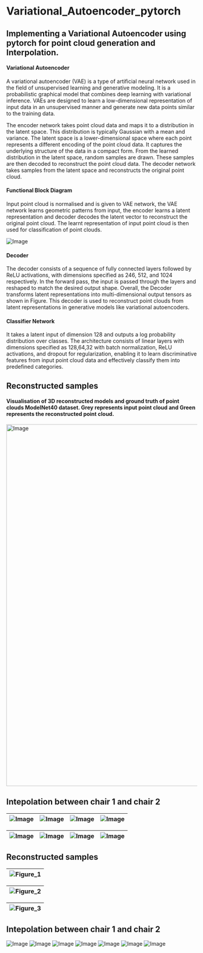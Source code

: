 # Variational_Autoencoder_pytorch

## Implementing a Variational Autoencoder using pytorch for point cloud generation and Interpolation.

#### Variational Autoencoder

A variational autoencoder (VAE) is a type of artificial neural network used in the field of unsupervised learning and generative modeling. It is a probabilistic graphical model that combines deep learning with variational inference. VAEs are designed to learn a low-dimensional representation of input data in an unsupervised manner and generate new data points similar to the training data.

The encoder network takes point cloud data and maps it to a distribution in the latent space. This distribution is typically Gaussian with a mean and variance. The latent space is a lower-dimensional space where each point represents a different encoding of the point cloud data. It captures the underlying structure of the data in a compact form. From the learned distribution in the latent space, random samples are drawn. These samples are then decoded to reconstruct the point cloud data. The decoder network takes samples from the latent space and reconstructs the original point cloud.

#### Functional Block Diagram

Input point cloud is normalised and is given to VAE network, the VAE network learns geometric patterns from input, the encoder learns a latent representation and decoder decodes the latent vector to reconstruct the original point cloud. The learnt representation of input point cloud is then used for classification of point clouds.

![Image](https://github.com/user-attachments/assets/d44b8669-e022-46af-9efa-3e089f297aed)

#### Decoder

The decoder consists of a sequence of fully connected layers followed by ReLU activations, with dimensions specified as 246, 512, and 1024 respectively. In the forward pass, the input is passed through the layers and reshaped to match the desired output shape. Overall, the Decoder transforms latent representations into multi-dimensional output tensors as shown in Figure. This decoder is used to reconstruct point clouds from latent representations in generative models like variational autoencoders.

#### Classifier Network

It takes a latent input of dimension 128 and outputs a log probability distribution over classes. The architecture consists of linear layers with dimensions specified as 128,64,32 with batch normalization, ReLU activations, and dropout for regularization, enabling it to learn discriminative features from input point cloud data and effectively classify them into predefined categories.

## Reconstructed samples

#### Visualisation of 3D reconstructed models and ground truth of point clouds ModelNet40 dataset. Grey represents input point cloud and Green represents the reconstructed point cloud.
<img width="956" alt="Image" src="https://github.com/user-attachments/assets/6638b0db-d846-4313-b304-2103fde28b01" />


## Intepolation between chair 1 and chair 2

| ![Image](https://github.com/user-attachments/assets/ea7c6d34-9daf-44ad-a68b-55afe45e2e9d) | ![Image](https://github.com/user-attachments/assets/e0dee3f3-149d-42a7-bbe1-a906455b9524) |  ![Image](https://github.com/user-attachments/assets/6e0e5be4-572a-43d3-ad35-240f73381ade) |  ![Image](https://github.com/user-attachments/assets/4e5a8fa8-8afb-417f-915f-7a01ebbdadb2)  |
|-|-|-|-|

| ![Image](https://github.com/user-attachments/assets/a958a313-096d-482a-92e0-0d3b60689044) | ![Image](https://github.com/user-attachments/assets/84e61c26-0186-4c78-be7e-c32a9e5eabd6) |  ![Image](https://github.com/user-attachments/assets/34369abc-cd77-4b10-89f1-1364146d2fd2)  | ![Image](https://github.com/user-attachments/assets/8a69e9c8-ea38-4116-a7e4-ea50480ef2ba)|
|-|-|-|-|

## Reconstructed samples

| ![Figure_1](https://github.com/Suraj-000/Variational_Autoencoder_pytorch/assets/83648833/afe5502f-f37d-4245-9d6d-012c4ccda950) |
|-|

| ![Figure_2](https://github.com/Suraj-000/Variational_Autoencoder_pytorch/assets/83648833/c478a115-67bf-403e-93af-b1f420383555) |
|-|

| ![Figure_3](https://github.com/Suraj-000/Variational_Autoencoder_pytorch/assets/83648833/c3c54590-9dba-4fe8-891c-306d3fb060d8) |
|-|

## Intepolation between chair 1 and chair 2

![Image](https://github.com/user-attachments/assets/f21ce5ec-a358-40f6-8515-d26711bf77a3)
![Image](https://github.com/user-attachments/assets/3a8ba602-7c7c-479e-83dd-d82c5b11f2c1)
![Image](https://github.com/user-attachments/assets/db528283-30d0-4515-af51-0751dcc97a6c)
![Image](https://github.com/user-attachments/assets/1c073037-99ec-4fab-b17b-c50ffb91af15)
![Image](https://github.com/user-attachments/assets/c4e5b16e-891a-45cf-a044-f7f6321ce61c)
![Image](https://github.com/user-attachments/assets/3b939a25-a3d5-4955-afd5-173cba6234be)
![Image](https://github.com/user-attachments/assets/0f0e8884-f633-41b8-88a4-433f2954542e)

